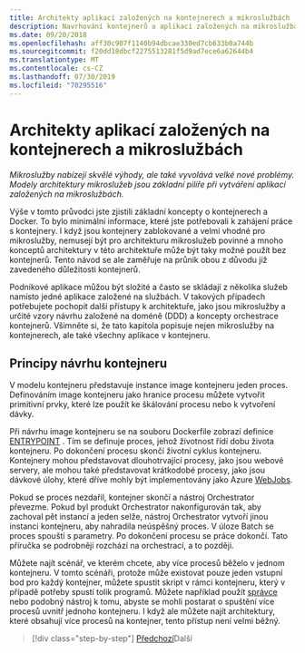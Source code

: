```yaml
---
title: Architekty aplikací založených na kontejnerech a mikroslužbách
description: Navrhování kontejnerů a aplikací založených na mikroslužbách není nijak malé Feat a neměli byste je považovat za lehce. Seznamte se se základními koncepty v této kapitole.
ms.date: 09/20/2018
ms.openlocfilehash: aff30c907f1140b94dbcae330ed7cb633b0a744b
ms.sourcegitcommit: f20dd18dbcf2275513281f5d9ad7ece6a62644b4
ms.translationtype: MT
ms.contentlocale: cs-CZ
ms.lasthandoff: 07/30/2019
ms.locfileid: "70295516"
---
```

# <a name="architecting-container-and-microservice-based-applications"></a>Architekty aplikací založených na kontejnerech a mikroslužbách

*Mikroslužby nabízejí skvělé výhody, ale také vyvolává velké nové problémy. Modely architektury mikroslužeb jsou základní pilíře při vytváření aplikací založených na mikroslužbách.*

Výše v tomto průvodci jste zjistili základní koncepty o kontejnerech a Docker. To bylo minimální informace, které jste potřebovali k zahájení práce s kontejnery. I když jsou kontejnery zablokované a velmi vhodné pro mikroslužby, nemusejí být pro architekturu mikroslužeb povinné a mnoho konceptů architektury v této architektuře může být taky možné použít bez kontejnerů. Tento návod se ale zaměřuje na průnik obou z důvodu již zavedeného důležitosti kontejnerů.

Podnikové aplikace můžou být složité a často se skládají z několika služeb namísto jedné aplikace založené na službách. V takových případech potřebujete pochopit další přístupy k architektuře, jako jsou mikroslužby a určité vzory návrhu založené na doméně (DDD) a koncepty orchestrace kontejnerů. Všimněte si, že tato kapitola popisuje nejen mikroslužby na kontejnerech, ale také všechny aplikace v kontejneru.

## <a name="container-design-principles"></a>Principy návrhu kontejneru

V modelu kontejneru představuje instance image kontejneru jeden proces. Definováním image kontejneru jako hranice procesu můžete vytvořit primitivní prvky, které lze použít ke škálování procesu nebo k vytvoření dávky.

Při návrhu image kontejneru se na souboru Dockerfile zobrazí definice [ENTRYPOINT](https://docs.docker.com/engine/reference/builder/#entrypoint) . Tím se definuje proces, jehož životnost řídí dobu života kontejneru. Po dokončení procesu skončí životní cyklus kontejneru. Kontejnery mohou představovat dlouhotrvající procesy, jako jsou webové servery, ale mohou také představovat krátkodobé procesy, jako jsou dávkové úlohy, které dříve mohly být implementovány jako Azure [WebJobs](https://github.com/Azure/azure-webjobs-sdk/wiki).

Pokud se proces nezdařil, kontejner skončí a nástroj Orchestrator převezme. Pokud byl produkt Orchestrator nakonfigurován tak, aby zachoval pět instancí a jeden selže, nástroj Orchestrator vytvoří jinou instanci kontejneru, aby nahradila neúspěšný proces. V úloze Batch se proces spouští s parametry. Po dokončení procesu se práce dokončí. Tato příručka se podrobněji rozchází na orchestrací, a to později.

Můžete najít scénář, ve kterém chcete, aby více procesů běželo v jednom kontejneru. V tomto scénáři, protože může existovat pouze jeden vstupní bod pro každý kontejner, můžete spustit skript v rámci kontejneru, který v případě potřeby spustí tolik programů. Můžete například použít [správce](http://supervisord.org/) nebo podobný nástroj k tomu, abyste se mohli postarat o spuštění více procesů uvnitř jednoho kontejneru. I když ale můžete najít architektury, které obsahují více procesů na kontejner, tento přístup není velmi běžný.

>[!div class="step-by-step"]
>[Předchozí](../net-core-net-framework-containers/official-net-docker-images.md)Další
>[](containerize-monolithic-applications.md)
